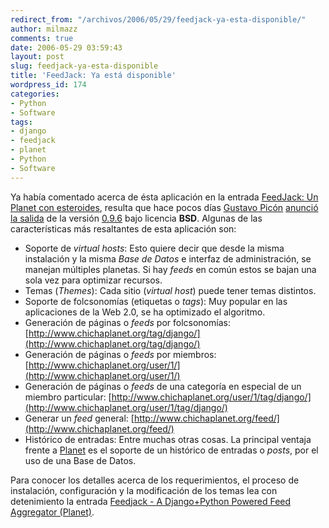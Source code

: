 ```yaml
---
redirect_from: "/archivos/2006/05/29/feedjack-ya-esta-disponible/"
author: milmazz
comments: true
date: 2006-05-29 03:59:43
layout: post
slug: feedjack-ya-esta-disponible
title: 'FeedJack: Ya está disponible'
wordpress_id: 174
categories:
- Python
- Software
tags:
- django
- feedjack
- planet
- Python
- Software
---
```


Ya había comentado acerca de ésta aplicación en la entrada [FeedJack: Un Planet con esteroides](/archivos/2006/02/23/feedjack-un-planet-con-esteroides/), resulta que hace pocos días [Gustavo Picón](http://tabo.aurealsys.com/) [anunció la salida](http://tabo.aurealsys.com/archives/2006/05/27/release-feedjack-a-djangopython-powered-feed-aggregator/) de la versión [0.9.6](http://static.tabo.aureal.com.pe/code/Feedjack-0.9.6.tar.gz) bajo licencia **BSD**. Algunas de las características más resaltantes de esta aplicación son:

* Soporte de _virtual hosts_: Esto quiere decir que desde la misma instalación y la misma _Base de Datos_ e interfaz de administración, se manejan múltiples planetas. Si hay _feeds_ en común estos se bajan una sola vez para optimizar recursos.
* Temas (_Themes_): Cada sitio (_virtual host_) puede tener temas distintos.
* Soporte de folcsonomías (etiquetas o _tags_): Muy popular en las aplicaciones de la Web 2.0, se ha optimizado el algoritmo.
* Generación de páginas o _feeds_ por folcsonomías: [http://www.chichaplanet.org/tag/django/](http://www.chichaplanet.org/tag/django/)
* Generación de páginas o _feeds_ por miembros: [http://www.chichaplanet.org/user/1/](http://www.chichaplanet.org/user/1/)
* Generación de páginas o _feeds_ de una categoría en especial de un miembro particular: [http://www.chichaplanet.org/user/1/tag/django/](http://www.chichaplanet.org/user/1/tag/django/)
* Generar un _feed_ general: [http://www.chichaplanet.org/feed/](http://www.chichaplanet.org/feed/)
* Histórico de entradas: Entre muchas otras cosas. La principal ventaja frente a [Planet](http://planetplanet.org) es el soporte de un histórico de entradas o _posts_, por el uso de una Base de Datos.

Para conocer los detalles acerca de los requerimientos, el proceso de instalación, configuración y la modificación de los temas lea con detenimiento la entrada [Feedjack - A Django+Python Powered Feed Aggregator (Planet)](http://tabo.aurealsys.com/software/feedjack/).
